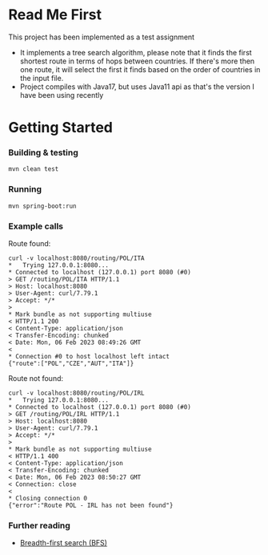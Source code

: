 # Read Me First
This project has been implemented as a test assignment

* It implements a tree search algorithm, please note that it finds the first shortest route in terms of hops between countries. If there's more then one route, it will select the first it finds based on the order of countries in the input file.
* Project compiles with Java17, but uses Java11 api as that's the version I have been using recently

# Getting Started

### Building & testing
```
mvn clean test
```

### Running
```
mvn spring-boot:run
```

### Example calls

Route found:
```
curl -v localhost:8080/routing/POL/ITA
*   Trying 127.0.0.1:8080...
* Connected to localhost (127.0.0.1) port 8080 (#0)
> GET /routing/POL/ITA HTTP/1.1
> Host: localhost:8080
> User-Agent: curl/7.79.1
> Accept: */*
> 
* Mark bundle as not supporting multiuse
< HTTP/1.1 200 
< Content-Type: application/json
< Transfer-Encoding: chunked
< Date: Mon, 06 Feb 2023 08:49:26 GMT
< 
* Connection #0 to host localhost left intact
{"route":["POL","CZE","AUT","ITA"]}
```
Route not found:

```
curl -v localhost:8080/routing/POL/IRL
*   Trying 127.0.0.1:8080...
* Connected to localhost (127.0.0.1) port 8080 (#0)
> GET /routing/POL/IRL HTTP/1.1
> Host: localhost:8080
> User-Agent: curl/7.79.1
> Accept: */*
> 
* Mark bundle as not supporting multiuse
< HTTP/1.1 400 
< Content-Type: application/json
< Transfer-Encoding: chunked
< Date: Mon, 06 Feb 2023 08:50:27 GMT
< Connection: close
< 
* Closing connection 0
{"error":"Route POL - IRL has not been found"}
```

### Further reading

* [Breadth-first search (BFS)](https://en.wikipedia.org/wiki/Breadth-first_search)

